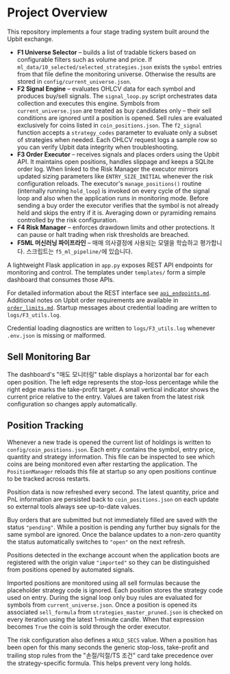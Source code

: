 # Project Overview

This repository implements a four stage trading system built around the Upbit exchange.

- **F1 Universe Selector** – builds a list of tradable tickers based on configurable
  filters such as volume and price. If `ml_data/10_selected/selected_strategies.json`
  exists the `symbol` entries from that file define the monitoring universe.
  Otherwise the results are stored in `config/current_universe.json`.
- **F2 Signal Engine** – evaluates OHLCV data for each symbol and produces buy/sell
  signals. The `signal_loop.py` script orchestrates data collection and executes this
  engine. Symbols from `current_universe.json` are treated as buy candidates only –
  their sell conditions are ignored until a position is opened. Sell rules are
  evaluated exclusively for coins listed in `coin_positions.json`.
  The `f2_signal` function accepts a `strategy_codes` parameter to evaluate only
  a subset of strategies when needed.
  Each OHLCV request logs a sample row so you can verify Upbit data integrity when troubleshooting.
- **F3 Order Executor** – receives signals and places orders using the Upbit API.
  It maintains open positions, handles slippage and keeps a SQLite order log. When
  linked to the Risk Manager the executor mirrors updated sizing parameters like
  `ENTRY_SIZE_INITIAL` whenever the risk configuration reloads. The executor's
  `manage_positions()` routine (internally running `hold_loop`) is invoked on every
  cycle of the signal loop and also when the application runs in monitoring mode.
  Before sending a buy order the executor verifies that the symbol is not already
  held and skips the entry if it is. Averaging down or pyramiding remains
  controlled by the risk configuration.
- **F4 Risk Manager** – enforces drawdown limits and other protections. It can pause
  or halt trading when risk thresholds are breached.
- **F5ML 머신러닝 파이프라인** – 매매 의사결정에 사용되는 모델을 학습하고 평가합니다. 스크립트는 `f5_ml_pipeline/`에 있습니다.

A lightweight Flask application in `app.py` exposes REST API endpoints for monitoring
and control. The templates under `templates/` form a simple dashboard that consumes
those APIs.

For detailed information about the REST interface see [`api_endpoints.md`](api_endpoints.md).
Additional notes on Upbit order requirements are available in [`order_limits.md`](order_limits.md).
Startup messages about credential loading are written to `logs/F3_utils.log`.

Credential loading diagnostics are written to `logs/F3_utils.log` whenever `.env.json` is missing or malformed.

## Sell Monitoring Bar

The dashboard's "매도 모니터링" table displays a horizontal bar for each open
position. The left edge represents the stop-loss percentage while the right
edge marks the take-profit target. A small vertical indicator shows the current
price relative to the entry. Values are taken from the latest risk
configuration so changes apply automatically.

## Position Tracking

Whenever a new trade is opened the current list of holdings is written to
`config/coin_positions.json`. Each entry contains the symbol, entry price,
quantity and strategy information. This file can be inspected to see which
coins are being monitored even after restarting the application. The
`PositionManager` reloads this file at startup so any open positions continue
to be tracked across restarts.

Position data is now refreshed every second. The latest quantity, price and
PnL information are persisted back to `coin_positions.json` on each update so
external tools always see up-to-date values.

Buy orders that are submitted but not immediately filled are saved with the
status `"pending"`. While a position is pending any further buy signals for the
same symbol are ignored. Once the balance updates to a non-zero quantity the
status automatically switches to `"open"` on the next refresh.

Positions detected in the exchange account when the application boots are
registered with the origin value `"imported"` so they can be distinguished from
positions opened by automated signals.

Imported positions are monitored using all sell formulas because the placeholder strategy code is ignored.
Each position stores the strategy code used on entry. During the signal loop
only buy rules are evaluated for symbols from `current_universe.json`. Once a
position is opened its associated `sell_formula` from
`strategies_master_pruned.json` is checked on every iteration using the latest
1-minute candle. When that expression becomes `True` the coin is sold through
the order executor.

The risk configuration also defines a `HOLD_SECS` value. When a position has
been open for this many seconds the generic stop-loss, take-profit and
trailing stop rules from the "손절/익절/TS 조건" card take precedence over the
strategy-specific formula. This helps prevent very long holds.
